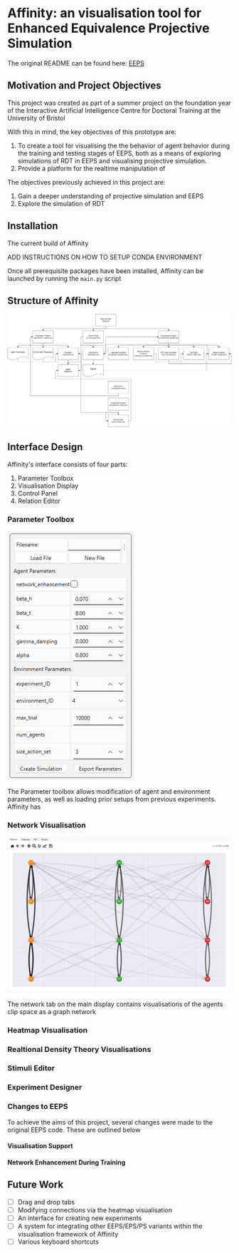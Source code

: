 # Affinity: an visualisation tool for Enhanced Equivalence Projective Simulation

The original README can be found here: [EEPS](https://github.com/Asieh-A-Mofrad/Enhanced-Equivalence-Projective-Simulation)

## Motivation and Project Objectives

This project was created as part of a summer project on the foundation year of the Interactive Artificial Intelligence Centre for Doctoral Training at the University of Bristol

With this in mind, the key objectives of this prototype are:

1. To create a tool for visualising the the behavior of agent behavior during the training and testing stages of EEPS, both as a means of exploring simulations of RDT in EEPS and visualising projective simulation.
2. Provide a platform for the realtime manipulation of 

The objectives previously achieved in this project are:

1. Gain a deeper understanding of projective simulation and EEPS
2. Explore the simulation of RDT

## Installation

The current build of Affinity

ADD INSTRUCTIONS ON HOW TO SETUP CONDA ENVIRONMENT

Once all prerequisite packages have been installed, Affinity can be launched by running the `main.py` script

## Structure of Affinity

![affinity_structure](Images/software_structure_diagram.png)

## Interface Design

Affinity's interface consists of four parts:

1. Parameter Toolbox
2. Visualisation Display
3. Control Panel
4. Relation Editor

### Parameter Toolbox

![parameter_toolbox](Images/parameter_toolbox.png)

The Parameter toolbox allows modification of agent and environment parameters, as well as loading prior setups from previous experiments. Affinity has 

### Network Visualisation

![network_visualisation](Images/network_visualization.png)

The network tab on the main display contains visualisations of the agents clip space as a graph network 

### Heatmap Visualisation

### Realtional Density Theory Visualisations

### Stimuli Editor

### Experiment Designer

### Changes to EEPS

To achieve the aims of this project, several changes were made to the original EEPS code. These are outlined below

#### Visualisation Support

#### Network Enhancement During Training

## Future Work

- [ ] Drag and drop tabs
- [ ] Modifying connections via the heatmap visualisation
- [ ] An interface for creating new experiments
- [ ] A system for integrating other EEPS/EPS/PS variants within the visualisation framework of Affinity
- [ ] Various keyboard shortcuts
